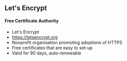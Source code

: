 ## Let's Encrypt

#### Free Certificate Authority
- Let's Encrypt
- https://letsencrypt.org
- Nonprofit organisation promoting adoptions of HTTPS
- Free certificates that are easy to set-up
- Valid for 90 days, auto-renewable
